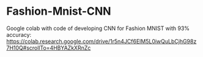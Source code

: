 # Fashion-Mnist-CNN
Google colab with code of developing CNN for Fashion MNIST with 93% accuracy:
https://colab.research.google.com/drive/1r5n4JCf6ElM5L0iwQuLbCjhG98z7H10Q#scrollTo=4HBYAZkXRnZc
